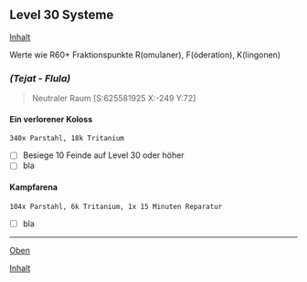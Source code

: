 ## Level 30 Systeme

[Inhalt](README.md#inhalt)

Werte wie R60+ Fraktionspunkte R(omulaner), F(öderation), K(lingonen)

### _**(Tejat - Flula)**_
> Neutraler Raum [S:625581925 X:-249 Y:72]

#### Ein verlorener Koloss
`340x Parstahl, 18k Tritanium`
- [ ] Besiege 10 Feinde auf Level 30 oder höher
- [ ] bla

#### Kampfarena
`104x Parstahl, 6k Tritanium, 1x 15 Minuten Reparatur`
- [ ] bla

---

[Oben](#level-30-systeme)

[Inhalt](README.md#inhalt)
